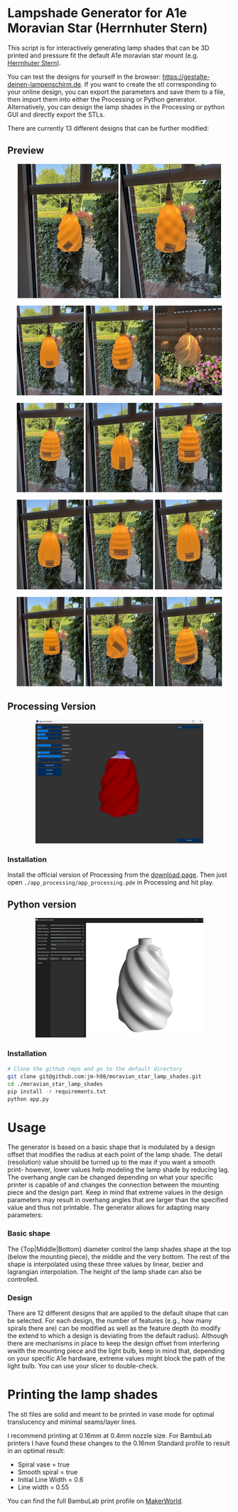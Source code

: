 # Lampshade Generator for A1e Moravian Star (Herrnhuter Stern)

This script is for interactively generating lamp shades that can be 3D printed and pressure fit the default A1e moravian star mount (e.g. [Herrnhuter Stern](https://shop.herrnhuter-sterne.de/Stars-made-of-plastic/Stars-for-Indoor-Use/A1e-13cm-plastic-color-selection::9.html)).

You can test the designs for yourself in the browser: https://gestalte-deinen-lampenschirm.de.
If you want to create the stl corresponding to your online design, you can export the parameters and save them to a file, then import them into either the Processing or Python generator.
Alternatively, you can design the lamp shades in the Processing or python GUI and directly export the STLs.

There are currently 13 different designs that can be further modified:

## Preview

<p align="center">
  <img src="images/spirals.jpg" alt="Spirals" width="45%">
  <img src="images/ripples.jpg" alt="Ripples" width="45%">
</p>

<p align="center">
  <img src="images/default.jpg" alt="Default design" width="30%">
  <img src="images/shards.jpg" alt="Shards" width="30%">
  <img src="images/translucent.jpg" alt="Spirals (translucent PETG)" width="30%">
</p>
<p align="center">
  <img src="images/crosshatch.jpg" alt="Crosshatch" width="30%">
  <img src="images/double_sine.jpg" alt="Double Sine" width="30%">
  <img src="images/michelin.jpg" alt="Michelin" width="30%">
</p>
<p align="center">
  <img src="images/moire.jpg" alt="Moire" width="30%">
  <img src="images/michelin_spitz.jpg" alt="Michelin (Spitz)" width="30%">
  <img src="images/ridges.jpg" alt="Ridges" width="30%">
</p>
<p align="center">
  <img src="images/weave.jpg" alt="Weave" width="30%">
  <img src="images/twisted_pulse.jpg" alt="Twisted Pulse" width="30%">
  <img src="images/michelin_spirale.jpg" alt="Michelin (Spirale)" width="30%">
</p>


## Processing Version

<p align="center">
  <img src="images/screenshot_processing.png" alt="Screenshot of Processing GUI" width="75%">
</p>

### Installation

Install the official version of Processing from the [download page](https://processing.org/download).
Then just open `./app_processing/app_processing.pde` in Processing and hit play.


## Python version

<p align="center">
  <img src="images/screenshot_python.png" alt="Screenshot of Python GUI" width="75%">
</p>

### Installation

```bash
# Clone the github repo and go to the default directory
git clone git@github.com:jm-h98/moravian_star_lamp_shades.git
cd ./moravian_star_lamp_shades
pip install -r requirements.txt
python app.py
```


# Usage

The generator is based on a basic shape that is modulated by a design offset that modifies the radius at each point of the lamp shade.
The detail (resolution) value should be turned up to the max if you want a smooth print- however, lower values help modeling the lamp shade by reducing lag.
The overhang angle can be changed depending on what your specific printer is capable of and changes the connection between the mounting piece and the design part.
Keep in mind that extreme values in the design parameters may result in overhang angles that are larger than the specified value and thus not printable.
The generator allows for adapting many parameters:

### Basic shape

The {Top|Middle|Bottom} diameter control the lamp shades shape at the top (below the mounting piece), the middle and the very bottom. 
The rest of the shape is interpolated using these three values by linear, bezier and lagrangian interpolation.
The height of the lamp shade can also be controlled.

### Design

There are 12 different designs that are applied to the default shape that can be selected.
For each design, the number of features (e.g., how many spirals there are) can be modified as well as the feature depth (to modify the extend to which a design is deviating from the default radius).
Although there are mechanisms in place to keep the design offset from interfering wwith the mounting piece and the light bulb, keep in mind that, depending on your specific A1e hardware, extreme values might block the path of the light bulb. 
You can use your slicer to double-check.

# Printing the lamp shades

The stl files are solid and meant to be printed in vase mode for optimal translucency and minimal seams/layer lines.

I recommend printing at 0.16mm at 0.4mm nozzle size.
For BambuLab printers I have found these changes to the 0.16mm Standard profile to result in an optimal result:
- Spiral vase = true
- Smooth spiral = true
- Initial Line Width = 0.6
- Line width = 0.55

You can find the full BambuLab print profile on [MakerWorld](https://makerworld.com/en/models/1750381-lamp-shades-for-moravian-star-herrnhuter-stern#profileId-1860826).